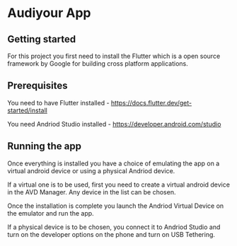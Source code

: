 # Audiyour App

## Getting started

For this project you first need to install the Flutter which is a open source framework
by Google for building cross platform applications.

## Prerequisites

You need to have Flutter installed
    - https://docs.flutter.dev/get-started/install

You need Andriod Studio installed
    - https://developer.android.com/studio

## Running the app

Once everything is installed you have a choice of emulating the app on a virtual android
device or using a physical Andriod device. 

If a virtual one is to be used, first you need to create a virtual android device in the 
AVD Manager. Any device in the list can be chosen.

Once the installation is complete you launch the Andriod Virtual Device on the emulator
and run the app.

If a physical device is to be chosen, you connect it to Andriod Studio and turn on the
developer options on the phone and turn on USB Tethering.
